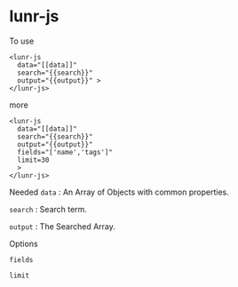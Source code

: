 # lunr-js

To use 
```
<lunr-js
  data="[[data]]"
  search="{{search}}"
  output="{{output}}" >
</lunr-js>
```
more
```
<lunr-js
  data="[[data]]"
  search="{{search}}"
  output="{{output}}"
  fields="['name','tags']"
  limit=30
  >
</lunr-js>
```
Needed
```data``` : An Array of Objects with common properties.

```search``` : Search term.

```output``` : The Searched Array.

Options

```fields```

```limit```
